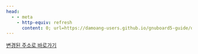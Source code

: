 ```yaml
---
head:
  - - meta
    - http-equiv: refresh
      content: 0; url=https://damoang-users.github.io/gnuboard5-guide/developers/config.html
---
```


[변경된 주소로 바로가기](https://damoang-users.github.io/gnuboard5-guide/developers/config.html)
